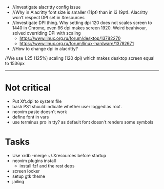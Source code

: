 - //Investigate alacritty config issue
- //Why in Alacritty font size is smaller (11pt) than in i3 (9pt). Alacritty won't respect DPI set in Xresources
- //Investigate DPI thing. Why setting dpi 120 does not scales screen to 1440 in Chrome, even 96 dpi makes screen 1920. Weird beahivour, solved overriding DPI with scaling
  - https://www.linux.org.ru/forum/desktop/13782270
  - https://www.linux.org.ru/forum/linux-hardware/13782671
- //How to change dpi in alacritty?

//We use 1.25 (125%) scaling (120 dpi) which makes desktop screen equal to 1536px

---

# Not critical

- Put Xft.dpi to system file
- bash PS1 should indicate whether user logged as root.
- neovim paste doesn't work
- define font in vars
- use terminus pro in tty? as default font doesn't renders some symbols

# Tasks

- Use xrdb -merge ~/.Xresources before startup
- neovim plugins install
  - install fzf and the rest deps
- screen locker
- setup gtk theme
- jailing
